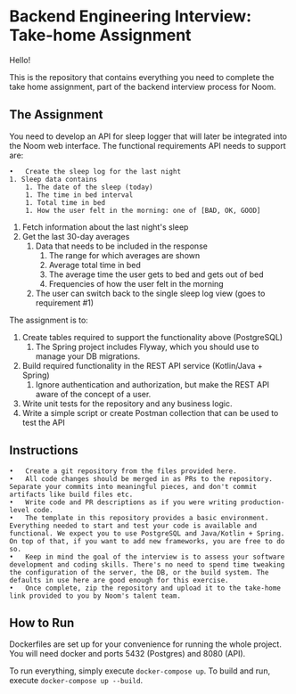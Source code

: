 # Backend Engineering Interview: Take-home Assignment

Hello!

This is the repository that contains everything you need to complete the take home assignment, part of the backend interview process for Noom.

## The Assignment

You need to develop an API for sleep logger that will later be integrated into the Noom web interface. The functional requirements API needs to support are:

	•	Create the sleep log for the last night
    1. Sleep data contains
        1. The date of the sleep (today)
        1. The time in bed interval
        1. Total time in bed
        1. How the user felt in the morning: one of [BAD, OK, GOOD]

1. Fetch information about the last night's sleep
1. Get the last 30-day averages
    1. Data that needs to be included in the response
        1. The range for which averages are shown
        1. Average total time in bed
        1. The average time the user gets to bed and gets out of bed
        1. Frequencies of how the user felt in the morning
    1. The user can switch back to the single sleep log view (goes to requirement #1)

The assignment is to:

1. Create tables required to support the functionality above (PostgreSQL)
    1. The Spring project includes Flyway, which you should use to manage your DB migrations.
1. Build required functionality in the REST API service (Kotlin/Java + Spring)
    1. Ignore authentication and authorization, but make the REST API aware of the concept of a user.
1. Write unit tests for the repository and any business logic.
1. Write a simple script or create Postman collection that can be used to test the API

## Instructions

	•	Create a git repository from the files provided here.
	•	All code changes should be merged in as PRs to the repository. Separate your commits into meaningful pieces, and don't commit artifacts like build files etc.
	•	Write code and PR descriptions as if you were writing production-level code.
	•	The template in this repository provides a basic environment. Everything needed to start and test your code is available and functional. We expect you to use PostgreSQL and Java/Kotlin + Spring. On top of that, if you want to add new frameworks, you are free to do so.
	•	Keep in mind the goal of the interview is to assess your software development and coding skills. There's no need to spend time tweaking the configuration of the server, the DB, or the build system. The defaults in use here are good enough for this exercise. 
	•	Once complete, zip the repository and upload it to the take-home link provided to you by Noom's talent team.

## How to Run

Dockerfiles are set up for your convenience for running the whole project. You will need docker and ports 5432 (Postgres) and 8080 (API).

To run everything, simply execute `docker-compose up`. To build and run, execute `docker-compose up --build`.

